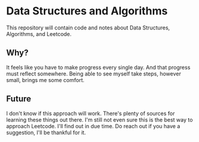 # Data Structures and Algorithms

This repository will contain code and notes about Data Structures, Algorithms, and Leetcode.

## Why?

It feels like you have to make progress every single day. And that progress must reflect somewhere.
Being able to see myself take steps, however small, brings me some comfort.

## Future

I don't know if this approach will work. There's plenty of sources for learning these things out there.
I'm still not even sure this is the best way to approach Leetcode.
I'll find out in due time.
Do reach out if you have a suggestion, I'll be thankful for it.